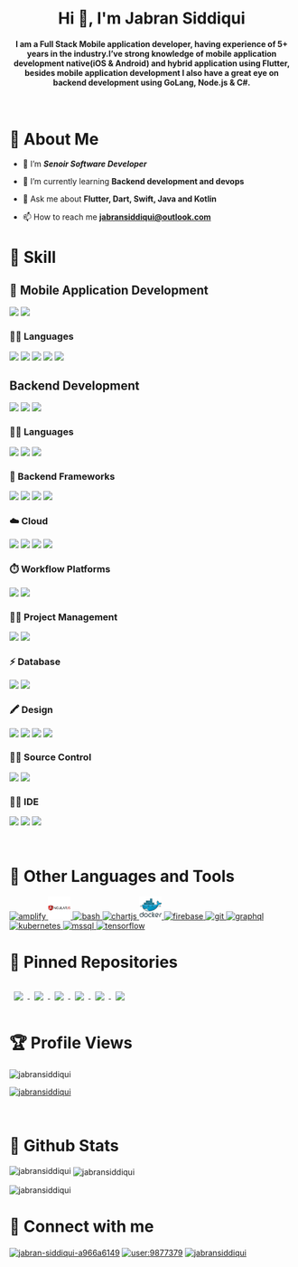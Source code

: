 <h1 align="center">Hi 👋, I'm Jabran Siddiqui</h1><h4 align="center">I am a Full Stack Mobile application developer, having experience of 5+ years in the industry.I’ve strong knowledge of mobile application development native(iOS & Android) and hybrid application using Flutter, besides mobile application development I also have a great eye on backend development using GoLang, Node.js & C#.</h4>
</br>
<h1>👤 About Me </h1>
 
  - 🔭 I’m ***Senoir Software Developer***

- 🌱 I’m currently learning **Backend development and devops**

- 💬 Ask me about **Flutter, Dart, Swift, Java and Kotlin**

- 📫 How to reach me **jabransiddiqui@outlook.com**


<h1>💼 Skill </h1>
<h2>📱 Mobile Application Development</h2>


<p><img src="https://img.shields.io/badge/iOS-000000?style=for-the-badge&logo=ios&logoColor=white" />
<img src="https://img.shields.io/badge/Android-3DDC84?style=for-the-badge&logo=android&logoColor=white"/> </p>

### 👨‍💻 Languages
<p>
<img src="https://img.shields.io/badge/Swift-FA7343?style=for-the-badge&logo=swift&logoColor=white" />
<img src="https://img.shields.io/badge/Java-ED8B00?style=for-the-badge&logo=java&logoColor=white" />
<img src="https://img.shields.io/badge/Kotlin-0095D5?&style=for-the-badge&logo=kotlin&logoColor=white" />
<img src="https://img.shields.io/badge/Dart-0175C2?style=for-the-badge&logo=dart&logoColor=white" />
<img src="https://img.shields.io/badge/Flutter-02569B?style=for-the-badge&logo=flutter&logoColor=white" /></p>


<h2>Backend Development</h2>
<p>
<img src="https://img.shields.io/badge/mac%20os-000000?style=for-the-badge&logo=apple&logoColor=white"/>
<img src="https://img.shields.io/badge/Windows-0078D6?style=for-the-badge&logo=windows&logoColor=white"/>
<img src="https://img.shields.io/badge/Linux-FCC624?style=for-the-badge&logo=linux&logoColor=black"/></p>

### 👩‍💻 Languages
<p>
<img src="https://img.shields.io/badge/JavaScript-323330?style=for-the-badge&logo=javascript&logoColor=F7DF1E"/>
<img src="https://img.shields.io/badge/TypeScript-007ACC?style=for-the-badge&logo=typescript&logoColor=white"/>
<img src="https://img.shields.io/badge/C%23-239120?style=for-the-badge&logo=c-sharp&logoColor=white"/></p>

### 🚀 Backend Frameworks
<p>
<img src="https://img.shields.io/badge/Node.js-339933?style=for-the-badge&logo=nodedotjs&logoColor=white"/>
<img src="https://img.shields.io/badge/npm-CB3837?style=for-the-badge&logo=npm&logoColor=white"/>
<img src="https://img.shields.io/badge/.NET-512BD4?style=for-the-badge&logo=dotnet&logoColor=white"/>
<img src="https://img.shields.io/badge/NuGet-004880?style=for-the-badge&logo=nuget&logoColor=white"/></p>


### ☁️ Cloud
<p>
<img src="https://img.shields.io/badge/Amazon_AWS-FF9900?style=for-the-badge&logo=amazonaws&logoColor=white"/>
<img src="https://img.shields.io/badge/microsoft%20azure-0089D6?style=for-the-badge&logo=microsoft-azure&logoColor=white"/>
<img src="https://img.shields.io/badge/Google_Cloud-4285F4?style=for-the-badge&logo=google-cloud&logoColor=white"/>
<img src="https://img.shields.io/badge/Heroku-430098?style=for-the-badge&logo=heroku&logoColor=white"/></p>

### ⏱️ Workflow Platforms 
<p>
<img src="https://img.shields.io/badge/Jira-0052CC?style=for-the-badge&logo=Jira&logoColor=white"/>
<img src="https://img.shields.io/badge/Jenkins-D24939?style=for-the-badge&logo=Jenkins&logoColor=white"/></p>

### 👨‍💻 Project Management 
<p>
<img src="https://img.shields.io/badge/Trello-0052CC?style=for-the-badge&logo=trello&logoColor=white"/>
<img src="https://img.shields.io/badge/Notion-000000?style=for-the-badge&logo=notion&logoColor=white"/></p>

### ⚡ Database
<p>
<img src="https://img.shields.io/badge/MySQL-005C84?style=for-the-badge&logo=mysql&logoColor=white"/>
<img src="https://img.shields.io/badge/SQLite-07405E?style=for-the-badge&logo=sqlite&logoColor=white"/></p>

### 🖍 Design
<p>
<img src="https://img.shields.io/badge/Figma-F24E1E?style=for-the-badge&logo=figma&logoColor=white"/>
<img src="https://img.shields.io/badge/Adobe%20XD-470137?style=for-the-badge&logo=Adobe%20XD&logoColor=#FF61F6"/>
<img src="https://img.shields.io/badge/InVision-FF3366?style=for-the-badge&logo=InVision&logoColor=white"/>
<img src="https://img.shields.io/badge/Sketch-FFB387?style=for-the-badge&logo=sketch&logoColor=black"/></p>

### 👨‍💻 Source Control
<p>
<img src="https://img.shields.io/badge/GitHub-100000?style=for-the-badge&logo=github&logoColor=white"/>
<img src="https://img.shields.io/badge/Bitbucket-0747a6?style=for-the-badge&logo=bitbucket&logoColor=white"/></p>

### 👨‍💻 IDE
<p>
<img src="https://img.shields.io/badge/Xcode-007ACC?style=for-the-badge&logo=Xcode&logoColor=white" />
<img src="https://img.shields.io/badge/Android_Studio-3DDC84?style=for-the-badge&logo=android-studio&logoColor=white"/>
<img src="https://img.shields.io/badge/Visual_Studio_Code-0078D4?style=for-the-badge&logo=visual%20studio%20code&logoColor=white"/></p>

</br>
<h1 align="left">📝 Other Languages and Tools</h1>

<p align="left"> <a href="https://aws.amazon.com/amplify/" target="_blank" rel="noreferrer"> <img src="https://docs.amplify.aws/assets/logo-dark.svg" alt="amplify" width="40" height="40"/> </a>  <a href="https://angular.io" target="_blank" rel="noreferrer"> <img src="https://raw.githubusercontent.com/devicons/devicon/master/icons/angularjs/angularjs-original-wordmark.svg" alt="angularjs" width="40" height="40"/> </a>  <a href="https://www.gnu.org/software/bash/" target="_blank" rel="noreferrer"> <img src="https://www.vectorlogo.zone/logos/gnu_bash/gnu_bash-icon.svg" alt="bash" width="40" height="40"/> </a> <a href="https://www.chartjs.org" target="_blank" rel="noreferrer"> <img src="https://www.chartjs.org/media/logo-title.svg" alt="chartjs" width="40" height="40"/> </a> <a href="https://www.docker.com/" target="_blank" rel="noreferrer"> <img src="https://raw.githubusercontent.com/devicons/devicon/master/icons/docker/docker-original-wordmark.svg" alt="docker" width="40" height="40"/> </a>  <a href="https://firebase.google.com/" target="_blank" rel="noreferrer"> <img src="https://www.vectorlogo.zone/logos/firebase/firebase-icon.svg" alt="firebase" width="40" height="40"/> </a> <a href="https://git-scm.com/" target="_blank" rel="noreferrer"> <img src="https://www.vectorlogo.zone/logos/git-scm/git-scm-icon.svg" alt="git" width="40" height="40"/> </a> <a href="https://graphql.org" target="_blank" rel="noreferrer"> <img src="https://www.vectorlogo.zone/logos/graphql/graphql-icon.svg" alt="graphql" width="40" height="40"/> </a> <a href="https://kubernetes.io" target="_blank" rel="noreferrer"> <img src="https://www.vectorlogo.zone/logos/kubernetes/kubernetes-icon.svg" alt="kubernetes" width="40" height="40"/> </a> <a href="https://www.microsoft.com/en-us/sql-server" target="_blank" rel="noreferrer"> <img src="https://www.svgrepo.com/show/303229/microsoft-sql-server-logo.svg" alt="mssql" width="40" height="40"/> </a> <a href="https://www.tensorflow.org" target="_blank" rel="noreferrer"> <img src="https://www.vectorlogo.zone/logos/tensorflow/tensorflow-icon.svg" alt="tensorflow" width="40" height="40"/> </a> 

</br>
<h1 align="left"> 📌 Pinned Repositories</h1>


<a href="https://github.com/jabransiddiqui/weather">
  <img align="center" style="margin:1rem 0.5rem" src="https://github-readme-stats.vercel.app/api/pin/?username=jabransiddiqui&repo=weather" />
</a>
<a href="https://github.com/jabransiddiqui/flutter_mvp">
  <img align="center" style="margin:1rem 0.5rem" src="https://github-readme-stats.vercel.app/api/pin/?username=jabransiddiqui&repo=flutter_mvp" />
</a>
<a href="https://github.com/jabransiddiqui/Generic-Electrical-Energy-Cost-Calculator">
  <img align="center" style="margin:1rem 0.5rem" src="https://github-readme-stats.vercel.app/api/pin/?username=jabransiddiqui&repo=Generic-Electrical-Energy-Cost-Calculator" />
</a>
<a href="https://github.com/jabransiddiqui/flutter_openalpr_swift">
  <img align="center" style="margin:1rem 0.5rem" src="https://github-readme-stats.vercel.app/api/pin/?username=jabransiddiqui&repo=flutter_openalpr_swift" />
</a>
<a href="https://github.com/jabransiddiqui/RentReady-Flutter">
  <img align="center" style="margin:1rem 0.5rem" src="https://github-readme-stats.vercel.app/api/pin/?username=jabransiddiqui&repo=RentReady-Flutter" />
</a>
<a href="https://github.com/jabransiddiqui/BackgroundGeoLocation">
  <img align="center" style="margin:1rem 0.5rem" src="https://github-readme-stats.vercel.app/api/pin/?username=jabransiddiqui&repo=BackgroundGeoLocation" />
</a>

</br>
<h1>🏆 Profile Views </h1>

<p align="left"> <img src="https://komarev.com/ghpvc/?username=jibransiddiqui&label=Profile%20views&color=0e75b6&style=flat" alt="jabransiddiqui" /> </p>

<p align="left"> <a href="https://github.com/ryo-ma/github-profile-trophy"><img src="https://github-profile-trophy.vercel.app/?username=jabransiddiqui" alt="jabransiddiqui" /></a> </p>

</br>
<h1 align="left">🎯  Github Stats</h1>

<p><img align="left" src="https://github-readme-stats.vercel.app/api/top-langs?username=jabransiddiqui&show_icons=true&locale=en&layout=compact" alt="jabransiddiqui" /></p>

<p>&nbsp;<img align="center" src="https://github-readme-stats.vercel.app/api?username=jabransiddiqui&show_icons=true&locale=en" alt="jabransiddiqui" /></p>

<p><img align="center" src="https://github-readme-streak-stats.herokuapp.com/?user=jabransiddiqui&" alt="jabransiddiqui" /></p>



<h1 align="left">📣 Connect with me</h1>
<p align="left">
<a href="https://linkedin.com/in/jabran-siddiqui-a966a6149" target="blank"><img align="center" src="https://raw.githubusercontent.com/rahuldkjain/github-profile-readme-generator/master/src/images/icons/Social/linked-in-alt.svg" alt="jabran-siddiqui-a966a6149" height="30" width="40" /></a>
<a href="https://stackoverflow.com/users/user:9877379" target="blank"><img align="center" src="https://raw.githubusercontent.com/rahuldkjain/github-profile-readme-generator/master/src/images/icons/Social/stack-overflow.svg" alt="user:9877379" height="30" width="40" /></a>
<a href="https://dribbble.com/jibransiddiqui" target="blank"><img align="center" src="https://raw.githubusercontent.com/rahuldkjain/github-profile-readme-generator/master/src/images/icons/Social/dribbble.svg" alt="jabransiddiqui" height="30" width="40" /></a>
</p>

